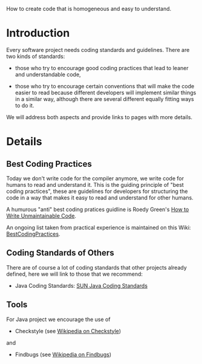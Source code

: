 How to create code that is homogeneous and easy to understand.

# Introduction #

Every software project needs coding standards and guidelines. There are two kinds of standards:

- those who try to encourage good coding practices that lead to leaner and understandable code,

- those who try to encourage certain conventions that will make the code easier to read because different developers will implement similar things in a similar way, although there are several different equally fitting ways to do it.

We will address both aspects and provide links to pages with more details.

# Details #

## Best Coding Practices ##

Today we don't write code for the compiler anymore, we write code for humans to read and understand it. This is the guiding principle of "best coding practices", these are guidelines for developers for structuring the code in a way that makes it easy to read and understand for other humans.

A humurous "anti" best coding pratices guidline is Roedy Green's [How to Write Unmaintainable Code](http://azimuthproject.googlecode.com/svn/trunk/Wiki/CodingStandards/HowToWriteUnmaintainableCode.pdf).

An ongoing list taken from practical experience is maintained on this Wiki: [BestCodingPractices](BestCodingPractices.md).

## Coding Standards of Others ##

There are of course a lot of coding standards that other projects already defined, here we will link to those that we recommend:

- Java Coding Standards: [SUN Java Coding Standards](http://azimuthproject.googlecode.com/svn/trunk/Wiki/CodingStandards/SUN_Coding_Conventions.d01.pdf)

## Tools ##

For Java project we encourage the use of

- Checkstyle (see [Wikipedia on Checkstyle](http://en.wikipedia.org/wiki/Checkstyle))

and

- Findbugs (see [Wikipedia on Findbugs](http://en.wikipedia.org/wiki/FindBugs))